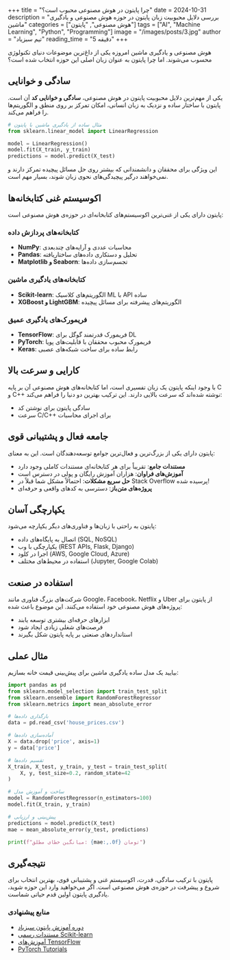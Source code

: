 +++
title = "چرا پایتون در هوش مصنوعی محبوب است؟"
date = 2024-10-31
description = "بررسی دلایل محبوبیت زبان پایتون در حوزه هوش مصنوعی و یادگیری ماشین"
categories = ["هوش مصنوعی", "پایتون"]
tags = ["AI", "Machine Learning", "Python", "Programming"]
image = "/images/posts/3.jpg"
author = "تیم سبزیاد"
reading_time = "5 دقیقه"
+++

هوش مصنوعی و یادگیری ماشین امروزه یکی از داغ‌ترین موضوعات دنیای تکنولوژی محسوب می‌شوند. اما چرا پایتون به عنوان زبان اصلی این حوزه انتخاب شده است؟

## سادگی و خوانایی

یکی از مهم‌ترین دلایل محبوبیت پایتون در هوش مصنوعی، **سادگی و خوانایی کد** آن است. پایتون با ساختار ساده و نزدیک به زبان انسانی، امکان تمرکز بر روی منطق و الگوریتم‌ها را فراهم می‌کند.

```python
# مثال ساده از یادگیری ماشین با پایتون
from sklearn.linear_model import LinearRegression

model = LinearRegression()
model.fit(X_train, y_train)
predictions = model.predict(X_test)
```

این ویژگی برای محققان و دانشمندانی که بیشتر روی حل مسائل پیچیده تمرکز دارند و نمی‌خواهند درگیر پیچیدگی‌های نحوی زبان شوند، بسیار مهم است.

## اکوسیستم غنی کتابخانه‌ها

پایتون دارای یکی از غنی‌ترین اکوسیستم‌های کتابخانه‌ای در حوزه‌ی هوش مصنوعی است:

### کتابخانه‌های پردازش داده
- **NumPy**: محاسبات عددی و آرایه‌های چندبعدی
- **Pandas**: تحلیل و دستکاری داده‌های ساختاریافته
- **Matplotlib و Seaborn**: تجسم‌سازی داده‌ها

### کتابخانه‌های یادگیری ماشین
- **Scikit-learn**: الگوریتم‌های کلاسیک ML با API ساده
- **XGBoost و LightGBM**: الگوریتم‌های پیشرفته برای مسائل پیچیده

### فریمورک‌های یادگیری عمیق
- **TensorFlow**: فریمورک قدرتمند گوگل برای DL
- **PyTorch**: فریمورک محبوب محققان با قابلیت‌های پویا
- **Keras**: رابط ساده برای ساخت شبکه‌های عصبی

## کارایی و سرعت بالا

با وجود اینکه پایتون یک زبان تفسیری است، اما کتابخانه‌های هوش مصنوعی آن بر پایه C و C++ نوشته شده‌اند که سرعت بالایی دارند. این ترکیب بهترین دو دنیا را فراهم می‌کند:
- سادگی پایتون برای نوشتن کد
- سرعت C/C++ برای اجرای محاسبات

## جامعه فعال و پشتیبانی قوی

پایتون دارای یکی از بزرگ‌ترین و فعال‌ترین جوامع توسعه‌دهندگان است. این به معنای:

- **مستندات جامع**: تقریباً برای هر کتابخانه‌ای مستندات کاملی وجود دارد
- **آموزش‌های فراوان**: هزاران آموزش رایگان و پولی در دسترس است
- **حل سریع مشکلات**: احتمالاً مشکل شما قبلاً در Stack Overflow پرسیده شده!
- **پروژه‌های متن‌باز**: دسترسی به کدهای واقعی و حرفه‌ای

## یکپارچگی آسان

پایتون به راحتی با زبان‌ها و فناوری‌های دیگر یکپارچه می‌شود:
- اتصال به پایگاه‌های داده (SQL, NoSQL)
- یکپارچگی با وب (REST APIs, Flask, Django)
- اجرا در کلود (AWS, Google Cloud, Azure)
- استفاده در محیط‌های مختلف (Jupyter, Google Colab)

## استفاده در صنعت

شرکت‌های بزرگ فناوری مانند Google، Facebook، Netflix و Uber از پایتون برای پروژه‌های هوش مصنوعی خود استفاده می‌کنند. این موضوع باعث شده:
- ابزارهای حرفه‌ای بیشتری توسعه یابند
- فرصت‌های شغلی زیادی ایجاد شود
- استانداردهای صنعتی بر پایه پایتون شکل بگیرند

## مثال عملی

بیایید یک مدل ساده یادگیری ماشین برای پیش‌بینی قیمت خانه بسازیم:

```python
import pandas as pd
from sklearn.model_selection import train_test_split
from sklearn.ensemble import RandomForestRegressor
from sklearn.metrics import mean_absolute_error

# بارگذاری داده‌ها
data = pd.read_csv('house_prices.csv')

# آماده‌سازی داده‌ها
X = data.drop('price', axis=1)
y = data['price']

# تقسیم داده‌ها
X_train, X_test, y_train, y_test = train_test_split(
    X, y, test_size=0.2, random_state=42
)

# ساخت و آموزش مدل
model = RandomForestRegressor(n_estimators=100)
model.fit(X_train, y_train)

# پیش‌بینی و ارزیابی
predictions = model.predict(X_test)
mae = mean_absolute_error(y_test, predictions)

print(f"میانگین خطای مطلق: {mae:,.0f} تومان")
```

## نتیجه‌گیری

پایتون با ترکیب سادگی، قدرت، اکوسیستم غنی و پشتیبانی قوی، بهترین انتخاب برای شروع و پیشرفت در حوزه‌ی هوش مصنوعی است. اگر می‌خواهید وارد این حوزه شوید، یادگیری پایتون اولین قدم حیاتی شماست.

### منابع پیشنهادی

- [دوره آموزش پایتون سبزیاد](/fa/courses/python/)
- [مستندات رسمی Scikit-learn](https://scikit-learn.org/)
- [آموزش‌های TensorFlow](https://www.tensorflow.org/tutorials)
- [PyTorch Tutorials](https://pytorch.org/tutorials/)
